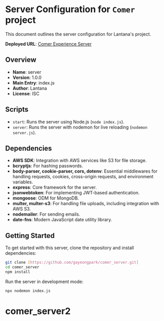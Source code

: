 # Server Configuration for `Comer` project

This document outlines the server configuration for Lantana's project.

**Deployed URL**: [Comer Experience Server](https://comer-experience-app-server.onrender.com)

## Overview

- **Name**: server
- **Version**: 1.0.0
- **Main Entry**: index.js
- **Author**: Lantana
- **License**: ISC

## Scripts

- `start`: Runs the server using Node.js (`node index.js`).
- `server`: Runs the server with nodemon for live reloading (`nodemon server.js`).

## Dependencies

- **AWS SDK**: Integration with AWS services like S3 for file storage.
- **bcryptjs**: For hashing passwords.
- **body-parser, cookie-parser, cors, dotenv**: Essential middlewares for handling requests, cookies, cross-origin requests, and environment variables.
- **express**: Core framework for the server.
- **jsonwebtoken**: For implementing JWT-based authentication.
- **mongoose**: ODM for MongoDB.
- **multer, multer-s3**: For handling file uploads, including integration with AWS S3.
- **nodemailer**: For sending emails.
- **date-fns**: Modern JavaScript date utility library.

## Getting Started

To get started with this server, clone the repository and install dependencies:

```bash
git clone [https://github.com/gayeongpark/comer_server.git]
cd comer_server
npm install
```

Run the server in development mode:

```bash
npx nodemon index.js
```
# comer_server2
